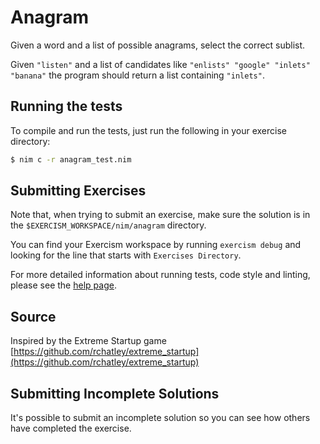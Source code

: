 # Anagram

Given a word and a list of possible anagrams, select the correct sublist.

Given `"listen"` and a list of candidates like `"enlists" "google"
"inlets" "banana"` the program should return a list containing
`"inlets"`.

## Running the tests

To compile and run the tests, just run the following in your exercise directory:
```bash
$ nim c -r anagram_test.nim
```

## Submitting Exercises

Note that, when trying to submit an exercise, make sure the solution is in the `$EXERCISM_WORKSPACE/nim/anagram` directory.

You can find your Exercism workspace by running `exercism debug` and looking for the line that starts with `Exercises Directory`.

For more detailed information about running tests, code style and linting,
please see the [help page](http://exercism.io/languages/nim).

## Source

Inspired by the Extreme Startup game [https://github.com/rchatley/extreme_startup](https://github.com/rchatley/extreme_startup)

## Submitting Incomplete Solutions

It's possible to submit an incomplete solution so you can see how others have completed the exercise.
